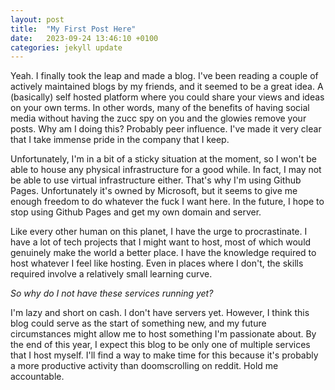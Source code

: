 ```yaml
---
layout: post
title:  "My First Post Here"
date:   2023-09-24 13:46:10 +0100
categories: jekyll update
---
```


Yeah. I finally took the leap and made a blog. I've been reading a couple of actively maintained blogs by my friends, and it seemed to be a great idea. A (basically) self hosted platform where you could share your views and ideas on your own terms. In other words, many of the benefits of having social media without having the zucc spy on you and the glowies remove your posts. Why am I doing this? Probably peer influence. I've made it very clear that I take immense pride in the company that I keep.

Unfortunately, I'm in a bit of a sticky situation at the moment, so I won't be able to house any physical infrastructure for a good while. In fact, I may not be able to use virtual infrastructure either. That's why I'm using Github Pages. Unfortunately it's owned by Microsoft, but it seems to give me enough freedom to do whatever the fuck I want here. In the future, I hope to stop using Github Pages and get my own domain and server. 

Like every other human on this planet, I have the urge to procrastinate. I have a lot of tech projects that I might want to host, most of which would genuinely make the world a better place. I have the knowledge required to host whatever I feel like hosting. Even in places where I don't, the skills required involve a relatively small learning curve.

*So why do I not have these services running yet?*

I'm lazy and short on cash. I don't have servers yet. However, I think this blog could serve as the start of something new, and my future circumstances might allow me to host something I'm passionate about. By the end of this year, I expect this blog to be only one of multiple services that I host myself. I'll find a way to make time for this because it's probably a more productive activity than doomscrolling on reddit. Hold me accountable.  


